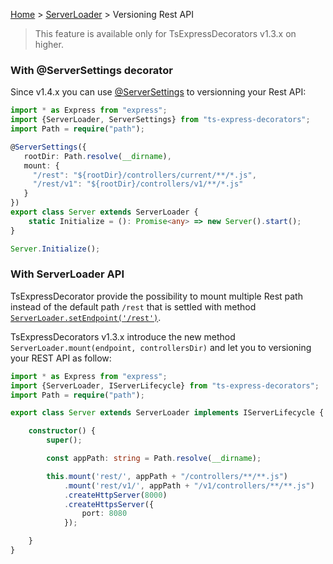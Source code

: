 [Home](https://github.com/Romakita/ts-express-decorators/wiki) > [ServerLoader](https://github.com/Romakita/ts-express-decorators/wiki/Class:-ServerLoader) > Versioning Rest API

> This feature is available only for TsExpressDecorators v1.3.x on higher.

### With @ServerSettings decorator

Since v1.4.x you can use [@ServerSettings](https://github.com/Romakita/ts-express-decorators/wiki/Configure-server-with-decorator) to versionning your Rest API:
```typescript
import * as Express from "express";
import {ServerLoader, ServerSettings} from "ts-express-decorators";
import Path = require("path");

@ServerSettings({
   rootDir: Path.resolve(__dirname),
   mount: {
     "/rest": "${rootDir}/controllers/current/**/*.js",
     "/rest/v1": "${rootDir}/controllers/v1/**/*.js"
   }
})
export class Server extends ServerLoader {
    static Initialize = (): Promise<any> => new Server().start();
}

Server.Initialize();
```
### With ServerLoader API
TsExpressDecorator provide the possibility to mount multiple Rest path instead of the default path `/rest` that is settled with method [`ServerLoader.setEndpoint('/rest')`](https://github.com/Romakita/ts-express-decorators/wiki/Class:-ServerLoader----API#serverloadersetendpointendpoint-serverloader). 

TsExpressDecorators v1.3.x introduce the new method `ServerLoader.mount(endpoint, controllersDir)` and let you to versioning your REST API as follow:

```typescript
import * as Express from "express";
import {ServerLoader, IServerLifecycle} from "ts-express-decorators";
import Path = require("path");

export class Server extends ServerLoader implements IServerLifecycle {

    constructor() {
        super();

        const appPath: string = Path.resolve(__dirname);

        this.mount('rest/', appPath + "/controllers/**/**.js") 
            .mount('rest/v1/', appPath + "/v1/controllers/**/**.js") 
            .createHttpServer(8000)
            .createHttpsServer({
                port: 8080
            });

    }
}
```
